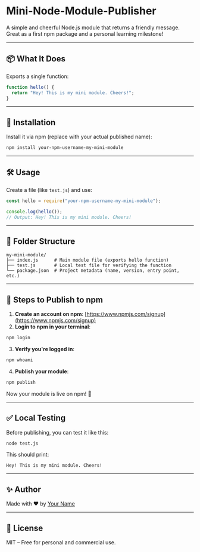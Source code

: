 # Mini-Node-Module-Publisher


A simple and cheerful Node.js module that returns a friendly message. Great as a first npm package and a personal learning milestone!

---

## 📦 What It Does

Exports a single function:

```js
function hello() {
  return "Hey! This is my mini module. Cheers!";
}
````

---

## 🚀 Installation

Install it via npm (replace with your actual published name):

```bash
npm install your-npm-username-my-mini-module
```

---

## 🛠️ Usage

Create a file (like `test.js`) and use:

```js
const hello = require("your-npm-username-my-mini-module");

console.log(hello());
// Output: Hey! This is my mini module. Cheers!
```

---

## 📂 Folder Structure

```
my-mini-module/
├── index.js      # Main module file (exports hello function)
├── test.js       # Local test file for verifying the function
└── package.json  # Project metadata (name, version, entry point, etc.)
```

---

## 🧭 Steps to Publish to npm

1. **Create an account on npm**: [https://www.npmjs.com/signup](https://www.npmjs.com/signup)
2. **Login to npm in your terminal**:

```bash
npm login
```

3. **Verify you're logged in**:

```bash
npm whoami
```

4. **Publish your module**:

```bash
npm publish
```

Now your module is live on npm! 🎉

---

## ✅ Local Testing

Before publishing, you can test it like this:

```bash
node test.js
```

This should print:

```
Hey! This is my mini module. Cheers!
```

---

## ✨ Author

Made with ❤️ by [Your Name](https://github.com/your-username)

---

## 📄 License

MIT – Free for personal and commercial use.

```
